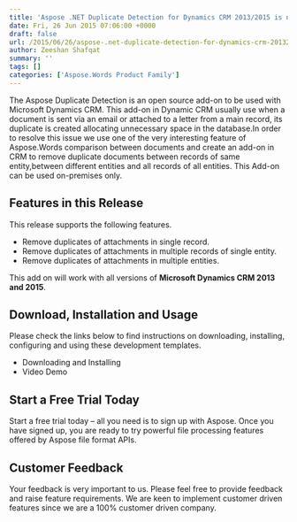 ```yaml
---
title: 'Aspose .NET Duplicate Detection for Dynamics CRM 2013/2015 is now available'
date: Fri, 26 Jun 2015 07:06:00 +0000
draft: false
url: /2015/06/26/aspose-.net-duplicate-detection-for-dynamics-crm-20132015-is-now-available/
author: Zeeshan Shafqat
summary: ''
tags: []
categories: ['Aspose.Words Product Family']
---
```


[](http://www.aspose.com/.net/word-component.aspx)The Aspose Duplicate Detection is an open source add-on to be used with Microsoft Dynamics CRM. This add-on in Dynamic CRM usually use when a document is sent via an email or attached to a letter from a main record, its duplicate is created allocating unnecessary space in the database.In order to resolve this issue we use one of the very interesting feature of Aspose.Words comparison between documents and create an add-on in CRM to remove duplicate documents between records of same entity,between different entities and all records of all entities. This Add-on can be used on-premises only.

## Features in this Release

This release supports the following features.

*   Remove duplicates of attachments in single record.
*   Remove duplicates of attachments in multiple records of single entity.
*   Remove duplicates of attachments in multiple entities.

This add on will work with all versions of **Microsoft Dynamics CRM 2013 and 2015**.

## Download, Installation and Usage

Please check the links below to find instructions on downloading, installing, configuring and using these development templates.

*   Downloading and Installing
*   Video Demo

## Start a Free Trial Today

Start a free trial today – all you need is to sign up with Aspose. Once you have signed up, you are ready to try powerful file processing features offered by Aspose file format APIs.

## Customer Feedback

Your feedback is very important to us. Please feel free to provide feedback and raise feature requirements. We are keen to implement customer driven features since we are a 100% customer driven company.








